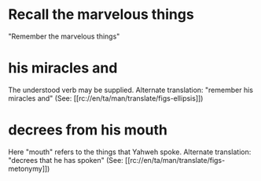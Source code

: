 # Recall the marvelous things

"Remember the marvelous things"

# his miracles and

The understood verb may be supplied. Alternate translation: "remember his miracles and" (See: [[rc://en/ta/man/translate/figs-ellipsis]])

# decrees from his mouth

Here "mouth" refers to the things that Yahweh spoke. Alternate translation: "decrees that he has spoken" (See: [[rc://en/ta/man/translate/figs-metonymy]])

